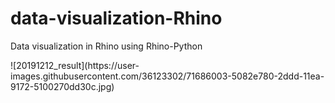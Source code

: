 # data-visualization-Rhino
Data visualization in Rhino using Rhino-Python

<div>
![20191212_result](https://user-images.githubusercontent.com/36123302/71686003-5082e780-2ddd-11ea-9172-5100270dd30c.jpg)
</div>
